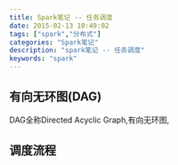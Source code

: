 ```yaml
---
title: Spark笔记 -- 任务调度
date: 2015-02-13 10:49:02
tags: ["spark","分布式"]
categories: "Spark笔记"
description: "spark笔记 -- 任务调度"
keywords: "spark"
---
```



## 有向无环图(DAG)

DAG全称Directed Acyclic Graph,有向无环图,


## 调度流程

